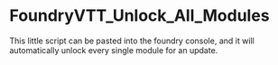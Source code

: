 # FoundryVTT_Unlock_All_Modules
This little script can be pasted into the foundry console, and it will automatically unlock every single module for an update.
